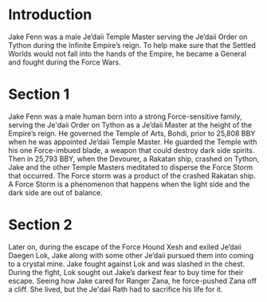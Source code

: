# Introduction

Jake Fenn was a male Je’daii Temple Master serving the Je’daii Order on Tython during the Infinite Empire’s reign.
To help make sure that the Settled Worlds would not fall into the hands of the Empire, he became a General and fought during the Force Wars.

# Section 1

Jake Fenn was a male human born into a strong Force-sensitive family, serving the Je'daii Order on Tython as a Je’daii Master at the height of the Empire’s reign.
He governed the Temple of Arts, Bohdi, prior to 25,808 BBY when he was appointed Je’daii Temple Master.
He guarded the Temple with his one Force-imbued blade, a weapon that could destroy dark side spirits.
Then in 25,793 BBY, when the Devourer, a Rakatan ship, crashed on Tython, Jake and the other Temple Masters meditated to disperse the Force Storm that occurred.
The Force storm was a product of the crashed Rakatan ship.
A Force Storm is a phenomenon that happens when the light side and the dark side are out of balance.

# Section 2

Later on, during the escape of the Force Hound Xesh and exiled Je’daii Daegen Lok, Jake along with some other Je’daii pursued them into coming to a crystal mine.
Jake fought against Lok and was slashed in the chest.
During the fight, Lok sought out Jake’s darkest fear to buy time for their escape.
Seeing how Jake cared for Ranger Zana, he force-pushed Zana off a cliff.
She lived, but the Je'daii Rath had to sacrifice his life for it.
